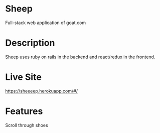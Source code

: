 # Sheep

Full-stack web application of goat.com

# Description

Sheep uses ruby on rails in the backend and react/redux in the frontend.

# Live Site

https://sheeeep.herokuapp.com/#/

# Features

Scroll through shoes 
